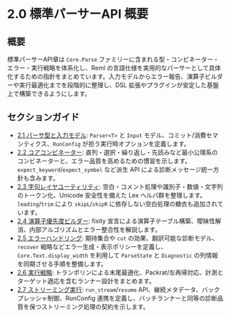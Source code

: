 # 2.0 標準パーサーAPI 概要

## 概要
標準パーサーAPI章は `Core.Parse` ファミリーに含まれる型・コンビネーター・エラー・実行戦略を体系化し、Reml の言語仕様を実用的なパーサーとして具体化するための指針をまとめています。入力モデルからエラー報告、演算子ビルダーや実行最適化までを段階的に整理し、DSL 拡張やプラグインが安定した基盤上で構築できるようにします。

## セクションガイド
- [2.1 パーサ型と入力モデル](2-1-parser-type.md): `Parser<T>` と `Input` モデル、コミット/消費セマンティクス、`RunConfig` が担う実行時オプションを定義します。
- [2.2 コアコンビネーター](2-2-core-combinator.md): 直列・選択・繰り返し・先読みなど最小公理系のコンビネーターと、エラー品質を高めるための慣習を示します。`expect_keyword`/`expect_symbol` など派生 API による診断メッセージ統一方針も含みます。
- [2.3 字句レイヤユーティリティ](2-3-lexer.md): 空白・コメント処理や識別子・数値・文字列のトークン化、Unicode 安全性を備えた Lex ヘルパ群を整理します。`leading`/`trim` により `skipL`/`skipR` に依存しない空白処理の糖衣も追加されています。
- [2.4 演算子優先度ビルダー](2-4-op-builder.md): fixity 宣言による演算子テーブル構築、曖昧性解消、内部アルゴリズムとエラー整合性を解説します。
- [2.5 エラーハンドリング](2-5-error.md): 期待集合や `cut` の効果、翻訳可能な診断モデル、`recover` 戦略などエラー生成・表示ポリシーを定義し、`Core.Text.display_width` を利用して `ParseState` と `Diagnostic` の列情報を同期させる手順を整備します。
- [2.6 実行戦略](2-6-execution-strategy.md): トランポリンによる末尾最適化、Packrat/左再帰対応、計測とターゲット適応を含むランナー設計をまとめます。
- [2.7 ストリーミング実行](2-7-core-parse-streaming.md): `run_stream`/`resume` API、継続メタデータ、バックプレッシャ制御、RunConfig 連携を定義し、バッチランナーと同等の診断品質を保つストリーミング処理の契約を示します。
